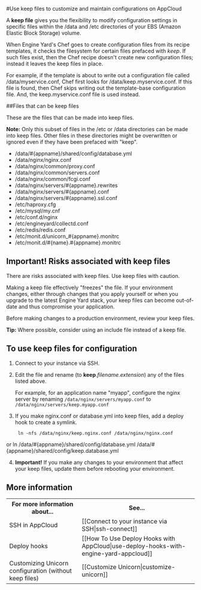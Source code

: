 #Use keep files to customize and maintain configurations on AppCloud

A **keep file** gives you the flexibility to modify configuration settings in specific files within the /data and /etc directories of your EBS (Amazon Elastic Block Storage) volume.

When Engine Yard's Chef goes to create configuration files from its recipe templates, it checks the filesystem for certain files prefaced with _keep_.  If such files exist, then the Chef recipe doesn't create new configuration files; instead it leaves the keep files in place.

For example, if the template is about to write out a configuration file called /data/myservice.conf, Chef first looks for /data/keep.myservice.conf. If this file is found, then Chef skips writing out the template-base configuration file. And, the keep.myservice.conf file is used instead.

##Files that can be keep files

These are the files that can be made into keep files. 

**Note:** Only this subset of files in the /etc or /data directories can be made into keep files. Other files in these directories might be overwritten or ignored even if they have been prefaced with "keep".  


* /data/#{appname}/shared/config/database.yml
* /data/nginx/nginx.conf
* /data/nginx/common/proxy.conf
* /data/nginx/common/servers.conf
* /data/nginx/common/fcgi.conf
* /data/nginx/servers/#{appname}.rewrites
* /data/nginx/servers/#{appname}.conf
* /data/nginx/servers/#{appname}.ssl.conf
* /etc/haproxy.cfg
* /etc/mysql/my.cnf
* /etc/conf.d/nginx
* /etc/engineyard/collectd.conf
* /etc/redis/redis.conf
* /etc/monit.d/unicorn_#{appname}.monitrc
* /etc/monit.d/#{name}.#{appname}.monitrc


<!-- All files in the folders: /data/nginx/servers/ /etc/monit.d/ can be keep files -->
<!-- Keep files can be especially useful for monit if you're trying to increase the memory limit for mongrels or background processes, etc. -->

## <b>Important!</b> Risks associated with keep files

There are risks associated with keep files. Use keep files with caution.

Making a keep file effectively "freezes" the file. If your environment changes, either through changes that you apply yourself or when you upgrade to the latest Engine Yard stack, your keep files can become out-of-date and thus compromise your application. 

Before making changes to a production environment, review your keep files. 

<b>Tip:</b> Where possible, consider using an include file instead of a keep file.

## To use keep files for configuration

1. Connect to your instance via SSH.

2. Edit the file and rename (to **keep**._filename.extension_) any of the files listed above.
  
    For example, for an application name "myapp", configure the nginx server by renaming `/data/nginx/servers/myapp.conf` to `/data/nginx/servers/keep.myapp.conf`

3. If you make nginx.conf or database.yml into keep files, add a deploy hook to create a symlink. 

        ln -nfs /data/nginx/keep.nginx.conf /data/nginx/nginx.conf
  or
        ln /data/#{appname}/shared/config/database.yml /data/#{appname}/shared/config/keep.database.yml

4. **Important!** If you make any changes to your environment that affect your keep files, update them before rebooting your environment. 


<h2 id="topic5"> More information </h2>  
<table>
  <tr>
    <th>For more information about...</th><th>See...</th>
  </tr>
  <tr>
    <td>SSH in AppCloud</td><td>[[Connect to your instance via SSH|ssh-connect]] </td>
  </tr>
  <tr>
    <td>Deploy hooks</td><td>[[How To Use Deploy Hooks with AppCloud|use-deploy-hooks-with-engine-yard-appcloud]]</td>
  </tr>
  <tr>
    <td>Customizing Unicorn configuration (without keep files)</td><td>[[Customize Unicorn|customize-unicorn]]</td>
  </tr>
</table>